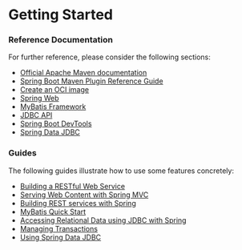 # Getting Started

### Reference Documentation
For further reference, please consider the following sections:

* [Official Apache Maven documentation](https://maven.apache.org/guides/index.html)
* [Spring Boot Maven Plugin Reference Guide](https://docs.spring.io/spring-boot/docs/2.3.4.RELEASE/maven-plugin/reference/html/)
* [Create an OCI image](https://docs.spring.io/spring-boot/docs/2.3.4.RELEASE/maven-plugin/reference/html/#build-image)
* [Spring Web](https://docs.spring.io/spring-boot/docs/2.3.4.RELEASE/reference/htmlsingle/#boot-features-developing-web-applications)
* [MyBatis Framework](https://mybatis.org/spring-boot-starter/mybatis-spring-boot-autoconfigure/)
* [JDBC API](https://docs.spring.io/spring-boot/docs/2.3.4.RELEASE/reference/htmlsingle/#boot-features-sql)
* [Spring Boot DevTools](https://docs.spring.io/spring-boot/docs/2.3.4.RELEASE/reference/htmlsingle/#using-boot-devtools)
* [Spring Data JDBC](https://docs.spring.io/spring-data/jdbc/docs/current/reference/html/)

### Guides
The following guides illustrate how to use some features concretely:

* [Building a RESTful Web Service](https://spring.io/guides/gs/rest-service/)
* [Serving Web Content with Spring MVC](https://spring.io/guides/gs/serving-web-content/)
* [Building REST services with Spring](https://spring.io/guides/tutorials/bookmarks/)
* [MyBatis Quick Start](https://github.com/mybatis/spring-boot-starter/wiki/Quick-Start)
* [Accessing Relational Data using JDBC with Spring](https://spring.io/guides/gs/relational-data-access/)
* [Managing Transactions](https://spring.io/guides/gs/managing-transactions/)
* [Using Spring Data JDBC](https://github.com/spring-projects/spring-data-examples/tree/master/jdbc/basics)

